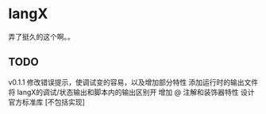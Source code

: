 # langX

弄了挺久的这个啊。。 




## TODO 

v0.1.1      修改错误提示，使调试变的容易，以及增加部分特性 
			添加运行时的输出文件将 langX的调试/状态输出和脚本内的输出区别开
			增加 @ 注解和装饰器特性
			设计官方标准库 [不包括实现]
